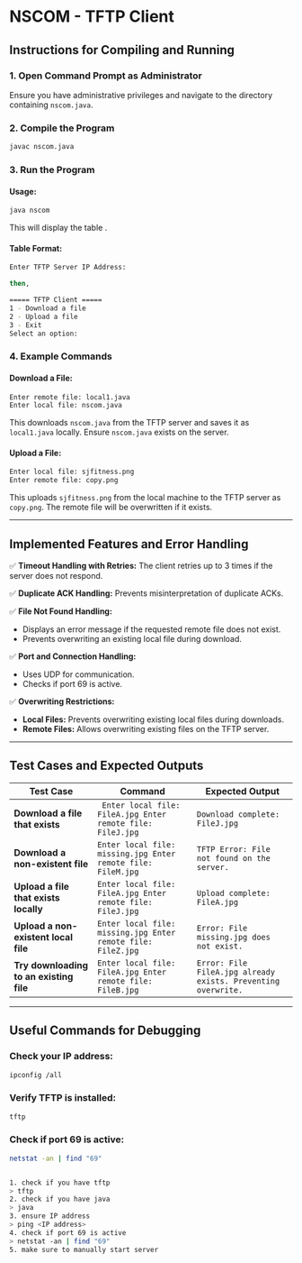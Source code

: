 # NSCOM - TFTP Client

## Instructions for Compiling and Running

### 1. Open Command Prompt as Administrator
Ensure you have administrative privileges and navigate to the directory containing `nscom.java`.

### 2. Compile the Program
```sh
javac nscom.java
```

### 3. Run the Program
#### Usage:
```sh
java nscom
```
This will display the table .

#### Table Format:
```sh
Enter TFTP Server IP Address:

then,

===== TFTP Client =====
1 - Download a file
2 - Upload a file
3 - Exit
Select an option:
```

### 4. Example Commands

#### Download a File:
```sh
Enter remote file: local1.java
Enter local file: nscom.java
```
This downloads `nscom.java` from the TFTP server and saves it as `local1.java` locally.
Ensure `nscom.java` exists on the server.

#### Upload a File:
```sh
Enter local file: sjfitness.png
Enter remote file: copy.png
```
This uploads `sjfitness.png` from the local machine to the TFTP server as `copy.png`.
The remote file will be overwritten if it exists.

---
## Implemented Features and Error Handling

✅ **Timeout Handling with Retries:** The client retries up to 3 times if the server does not respond.

✅ **Duplicate ACK Handling:** Prevents misinterpretation of duplicate ACKs.

✅ **File Not Found Handling:**
- Displays an error message if the requested remote file does not exist.
- Prevents overwriting an existing local file during download.

✅ **Port and Connection Handling:**
- Uses UDP for communication.
- Checks if port 69 is active.

✅ **Overwriting Restrictions:**
- **Local Files:** Prevents overwriting existing local files during downloads.
- **Remote Files:** Allows overwriting existing files on the TFTP server.

---
## Test Cases and Expected Outputs

| Test Case | Command | Expected Output |
|-----------|---------|----------------|
| **Download a file that exists** | ` Enter local file: FileA.jpg Enter remote file: FileJ.jpg` | `Download complete: FileJ.jpg` |
| **Download a non-existent file** | `Enter local file: missing.jpg Enter remote file: FileM.jpg` | `TFTP Error: File not found on the server.` |
| **Upload a file that exists locally** | `Enter local file: FileA.jpg Enter remote file: FileJ.jpg` | `Upload complete: FileA.jpg` |
| **Upload a non-existent local file** | `Enter local file: missing.jpg Enter remote file: FileZ.jpg` | `Error: File missing.jpg does not exist.` |
| **Try downloading to an existing file** | `Enter local file: FileA.jpg Enter remote file: FileB.jpg` | `Error: File FileA.jpg already exists. Preventing overwrite.` |

---
## Useful Commands for Debugging

### Check your IP address:
```sh
ipconfig /all
```

### Verify TFTP is installed:
```sh
tftp
```

### Check if port 69 is active:
```sh
netstat -an | find "69"


1. check if you have tftp
> tftp
2. check if you have java 
> java
3. ensure IP address
> ping <IP address>
4. check if port 69 is active
> netstat -an | find "69"
5. make sure to manually start server
